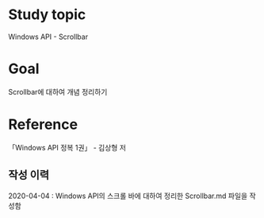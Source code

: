 # Study topic
  
Windows API - Scrollbar  
  
# Goal
  
Scrollbar에 대하여 개념 정리하기  
  
# Reference
  
「Windows API 정복 1권」 - 김상형 저  
  
## 작성 이력
  
2020-04-04 : Windows API의 스크롤 바에 대하여 정리한 Scrollbar.md 파일을 작성함
